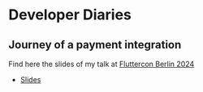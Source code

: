 # Developer Diaries

## Journey of a payment integration
Find here the slides of my talk at [Fluttercon Berlin 2024](https://fluttercon.dev/nino-handler/)

- [Slides](./slides/developer_diary-journey_of_a_payment_integration.pdf)
